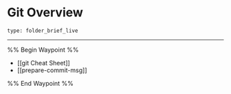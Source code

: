 # Git Overview
 
```ccard
type: folder_brief_live
```
 
---

%% Begin Waypoint %%
- [[git Cheat Sheet]]
- [[prepare-commit-msg]]

%% End Waypoint %%